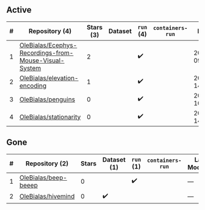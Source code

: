 ## Active
| # | Repository (4) | Stars (3) | Dataset | `run` (4) | `containers-run` | Last Modified |
| --- | --- | --- | --- | --- | --- | --- |
| 1 | [OleBialas/Ecephys-Recordings-from-Mouse-Visual-System](https://github.com/OleBialas/Ecephys-Recordings-from-Mouse-Visual-System) | 2 |  | :heavy_check_mark: |  | 2025-04-04 09:23:53+00:00 |
| 2 | [OleBialas/elevation-encoding](https://github.com/OleBialas/elevation-encoding) | 1 |  | :heavy_check_mark: |  | 2023-05-04 14:15:57+00:00 |
| 3 | [OleBialas/penguins](https://github.com/OleBialas/penguins) | 0 |  | :heavy_check_mark: |  | 2025-07-22 10:06:07+00:00 |
| 4 | [OleBialas/stationarity](https://github.com/OleBialas/stationarity) | 0 |  | :heavy_check_mark: |  | 2024-07-17 14:04:28+00:00 |

## Gone
| # | Repository (2) | Stars | Dataset (1) | `run` (1) | `containers-run` | Last Modified |
| --- | --- | --- | --- | --- | --- | --- |
| 1 | [OleBialas/beep-beeep](https://github.com/OleBialas/beep-beeep) | 0 |  | :heavy_check_mark: |  | — |
| 2 | [OleBialas/hivemind](https://github.com/OleBialas/hivemind) | 0 | :heavy_check_mark: |  |  | — |
